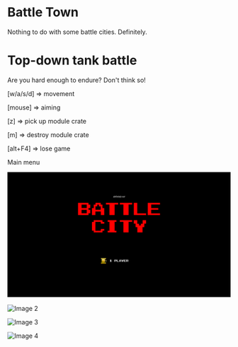 # Battle Town
Nothing to do with some battle cities. Definitely.


<h1>Top-down tank battle</h1>
Are you hard enough to endure? Don't think so!

[w/a/s/d] => movement

[mouse] => aiming

[z] => pick up module crate

[m] => destroy module crate

[alt+F4] => lose game



Main menu

![Image 1](./Readme/1.png)



![Image 2](./Readme/2.png)



![Image 3](./Readme/3.png)



![Image 4](./Readme/4.png)

